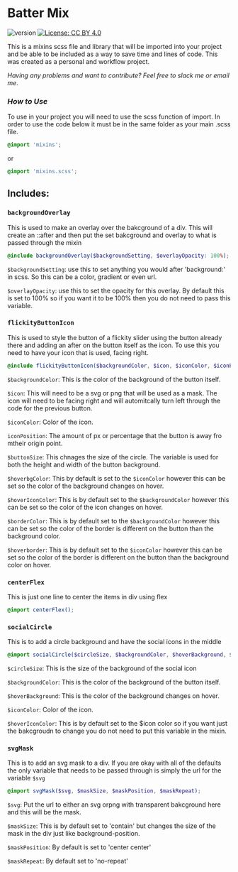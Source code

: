 # Batter Mix
![version](https://badgen.net/static/V/1.1.0/)
[![License: CC BY 4.0](https://img.shields.io/badge/License-CC_BY_4.0-lightgrey.svg)](https://creativecommons.org/licenses/by/4.0/)

This is a mixins scss file and library that will be imported into your project and be able to be included as a way to save time and lines of code. This was created as a personal and workflow project.

_Having any problems and want to contribute? Feel free to slack me or email me_.

### _How to Use_

To use in your project you will need to use the scss function of import. In order to use the code below it must be in the same folder as your main .scss file.

```scss
@import 'mixins';
```
or
```scss
@import 'mixins.scss';
```

## Includes:

###  `backgroundOverlay`

This is used to make an overlay over the bakcground of a div. This will create an ::after and then put the set bakcground and overlay to what is passed through the mixin

```scss
@include backgroundOverlay($backgroundSetting, $overlayOpacity: 100%);
```

`$backgroundSetting`: use this to set anything you would after 'background:' in scss. So this can be a color, gradient or even url.

`$overlayOpacity`: use this to set the opacity for this overlay. By default this is set to 100% so if you want it to be 100% then you do not need to pass this variable.

### `flickityButtonIcon`

This is used to style the button of a flickity slider using the button already there and adding an after on the button itself as the icon. To use this you need to have your icon that is used, facing right.

```scss
@include flickityButtonIcon($backgroundColor, $icon, $iconColor, $iconPosition,$buttonSize, $hoverbgColor, $hoverIconColor, $borderColor, $hoverborder);
```

`$backgroundColor`: This is the color of the background of the button itself. 

`$icon`: This will need to be a svg or png that will be used as a mask. The icon will need to be facing right and will automitcally turn left through the code for the previous button.

`$iconColor`: Color of the icon.

`iconPosition`: The amount of px or percentage that the button is away fro mtheir origin point.

`$buttonSize`: This chnages the size of the circle. The variable is used for both the height and width of the button background.

`$hoverbgColor`: This by default is set to the `$iconColor` however this can be set so the color of the background changes on hover.

`$hoverIconColor`: This is by default set to the `$backgroundColor` however this can be set so the color of the icon changes on hover.

`$borderColor`: This is by default set to the `$backgroundColor` however this can be set so the color of the border is different on the button than the background color.

`$hoverborder`: This is by default set to the `$iconColor` however this can be set so the color of the border is different on the button than the background color on hover.

### `centerFlex`

This is just one line to center the items in div using flex

```scss
@import centerFlex();
```

###  `socialCircle`

This is to add a circle background and have the social icons in the middle

```scss
@import socialCircle($circleSize, $backgroundColor, $hoverBackground, $iconColor, $hoverIconColor);
```
`$circleSize`: This is the size of the background of the social icon

`$backgroundColor`: This is the color of the background of the button itself. 

`$hoverBackground`: This is the color of the background changes on hover.

`$iconColor`: Color of the icon.

`$hoverIconColor`: This is by default set to the $icon color so if you want just the bakcgroudn to change you do not need to put this variable in the mixin. 

### `svgMask`

This is to add an svg mask to a div. If you are okay with all of the defaults the only variable that needs to be passed through is simply the url for the variable `$svg`

```scss 
@import svgMask($svg, $maskSize, $maskPosition, $maskRepeat);
```

`$svg`: Put the url to either an svg orpng with transparent bakcground here and this will be the mask.

`$maskSize`: This is by default set to 'contain' but changes the size of the mask in the div just like background-position.

`$maskPosition`: By default is set to 'center center'

`$maskRepeat`: By default set to 'no-repeat'
